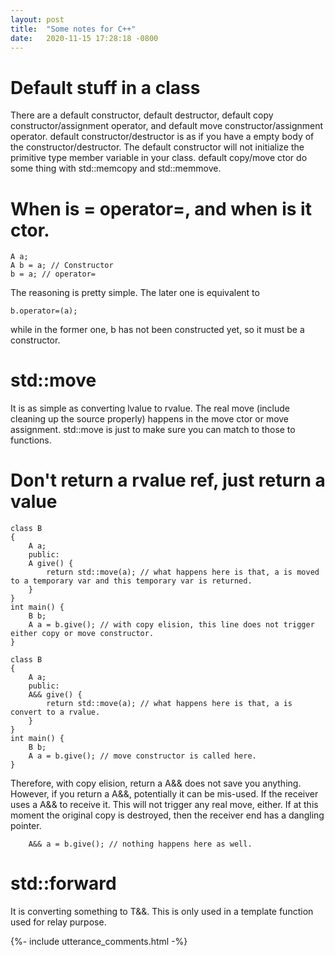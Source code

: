 ```yaml
---
layout: post
title:  "Some notes for C++"
date:   2020-11-15 17:28:18 -0800
---
```


# Default stuff in a class
There are a default constructor, default destructor, default copy constructor/assignment operator, and default move constructor/assignment operator.
default constructor/destructor is as if you have a empty body of the constructor/destructor. The default constructor will not initialize the primitive type member variable in your class.
default copy/move ctor do some thing with std::memcopy and std::memmove.

# When is = operator=, and when is it ctor.
```
A a;
A b = a; // Constructor
b = a; // operator=
```
The reasoning is pretty simple. The later one is equivalent to
```
b.operator=(a);
```
while in the former one, b has not been constructed yet, so it must be a constructor.

# std::move
It is as simple as converting lvalue to rvalue. The real move (include cleaning up the source properly) happens in the move ctor or move assignment. std::move is just to make sure you can match to those to functions.

# Don't return a rvalue ref, just return a value
```
class B
{
    A a;
    public:
    A give() {
        return std::move(a); // what happens here is that, a is moved to a temporary var and this temporary var is returned. 
    }
}
int main() {
    B b;
    A a = b.give(); // with copy elision, this line does not trigger either copy or move constructor.
}
```
```
class B
{
    A a;
    public:
    A&& give() {
        return std::move(a); // what happens here is that, a is convert to a rvalue.
    }
}
int main() {
    B b;
    A a = b.give(); // move constructor is called here.
}
```
Therefore, with copy elision, return a A&& does not save you anything. However, if you return a A&&, potentially it can be mis-used. If the receiver uses a A&& to receive it. This will not trigger any real move, either. If at this moment the original copy is destroyed, then the receiver end has a dangling pointer.
```
    A&& a = b.give(); // nothing happens here as well.
```

# std::forward
It is converting something to T&&. This is only used in a template function used for relay purpose.




{%- include utterance_comments.html -%}
